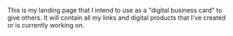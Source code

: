 This is my landing page that I intend to use as a "digital business card" to give others.
It will contain all my links and digital products that I've created or is currently working on.
